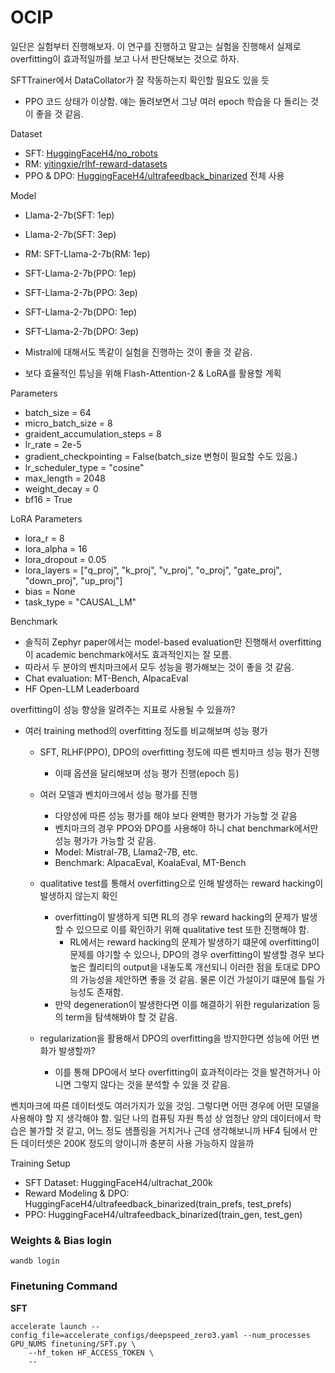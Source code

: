 # OCIP

일단은 실험부터 진행해보자.
이 연구를 진행하고 말고는 실험을 진행해서 실제로 overfitting이 효과적일까를 보고 나서 판단해보는 것으로 하자.

SFTTrainer에서 DataCollator가 잘 작동하는지 확인할 필요도 있을 듯

- PPO 코드 상태가 이상함. 얘는 돌려보면서 그냥 여러 epoch 학습을 다 돌리는 것이 좋을 것 같음.

Dataset
- SFT: [HuggingFaceH4/no_robots](https://huggingface.co/datasets/HuggingFaceH4/no_robots?row=0)
- RM: [yitingxie/rlhf-reward-datasets](https://huggingface.co/datasets/yitingxie/rlhf-reward-datasets)
- PPO & DPO: [HuggingFaceH4/ultrafeedback_binarized](https://huggingface.co/datasets/HuggingFaceH4/ultrafeedback_binarized) 전체 사용


Model
- Llama-2-7b(SFT: 1ep)
- Llama-2-7b(SFT: 3ep)
- RM: SFT-Llama-2-7b(RM: 1ep)
- SFT-Llama-2-7b(PPO: 1ep)
- SFT-Llama-2-7b(PPO: 3ep)
- SFT-Llama-2-7b(DPO: 1ep)
- SFT-Llama-2-7b(DPO: 3ep)

- Mistral에 대해서도 똑같이 실험을 진행하는 것이 좋을 것 같음.
- 보다 효율적인 튜닝을 위해 Flash-Attention-2 & LoRA를 활용할 계획

Parameters
- batch_size = 64
- micro_batch_size = 8
- graident_accumulation_steps = 8
- lr_rate = 2e-5
- gradient_checkpointing = False(batch_size 변형이 필요할 수도 있음.)
- lr_scheduler_type = "cosine"
- max_length = 2048
- weight_decay = 0
- bf16 = True

LoRA Parameters
- lora_r = 8
- lora_alpha = 16
- lora_dropout = 0.05
- lora_layers = ["q_proj", "k_proj", "v_proj", "o_proj", "gate_proj", "down_proj", "up_proj"]
- bias = None
- task_type = "CAUSAL_LM"

Benchmark
- 솔직히 Zephyr paper에서는 model-based evaluation만 진행해서 overfitting이 academic benchmark에서도 효과적인지는 잘 모름.
- 따라서 두 분야의 벤치마크에서 모두 성능을 평가해보는 것이 좋을 것 같음. 
- Chat evaluation: MT-Bench, AlpacaEval
- HF Open-LLM Leaderboard

overfitting이 성능 향상을 알려주는 지표로 사용될 수 있을까?

- 여러 training method의 overfitting 정도를 비교해보며 성능 평가
   - SFT, RLHF(PPO), DPO의 overfitting 정도에 따른 벤치마크 성능 평가 진행
     - 이때 옵션을 달리해보며 성능 평가 진행(epoch 등)

   - 여러 모델과 벤치마크에서 성능 평가를 진행
     - 다양성에 따른 성능 평가를 해야 보다 완벽한 평가가 가능할 것 같음
     - 벤치마크의 경우 PPO와 DPO를 사용해야 하니 chat benchmark에서만 성능 평가가 가능할 것 같음.
     - Model: Mistral-7B, Llama2-7B, etc.
     - Benchmark: AlpacaEval, KoalaEval, MT-Bench

   - qualitative test를 통해서 overfitting으로 인해 발생하는 reward hacking이 발생하지 않는지 확인
     - overfitting이 발생하게 되면 RL의 경우 reward hacking의 문제가 발생할 수 있으므로 이를 확인하기 위해 qualitative test 또한 진행해야 함.
       - RL에서는 reward hacking의 문제가 발생하기 떄문에 overfitting이 문제를 야기할 수 있으나, DPO의 경우 overfitting이 발생할 경우 보다 높은 퀄리티의 output을 내놓도록 개선되니 이러한 점을 토대로 DPO의 가능성을 제안하면 좋을 것 같음. 물론 이건 가설이기 떄문에 틀릴 가능성도 존재함.
     - 만약 degeneration이 발생한다면 이를 해결하기 위한 regularization 등의 term을 탐색해봐야 할 것 같음.

   - regularization을 활용해서 DPO의 overfitting을 방지한다면 성능에 어떤 변화가 발생할까?
     - 이를 통해 DPO에서 보다 overfitting이 효과적이라는 것을 발견하거나 아니면 그렇지 않다는 것을 분석할 수 있을 것 같음.



벤치마크에 따른 데이터셋도 여러가지가 있을 것임. 그렇다면 어떤 경우에 어떤 모델을 사용해야 할 지 생각해야 함. 일단 나의 컴퓨팅 자원 특성 상 엄청난 양의 데이터에서 학습은 불가할 것 같고, 어느 정도 샘플링을 거치거나 근데 생각해보니까 HF4 팀에서 만든 데이터셋은 200K 정도의 양이니까 충분히 사용 가능하지 않을까 


Training Setup
- SFT Dataset: HuggingFaceH4/ultrachat_200k
- Reward Modeling & DPO: HuggingFaceH4/ultrafeedback_binarized(train_prefs, test_prefs)
- PPO: HuggingFaceH4/ultrafeedback_binarized(train_gen, test_gen)

### Weights & Bias login
```
wandb login
```

### Finetuning Command

**SFT**
```
accelerate launch --config_file=accelerate_configs/deepspeed_zero3.yaml --num_processes GPU_NUMS finetuning/SFT.py \
    --hf_token HF_ACCESS_TOKEN \
    --
```
